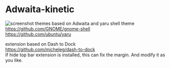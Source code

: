# Adwaita-kinetic
![screenshot](https://github.com/orbitcorrecton/Adwaita-kinetic/blob/version-1.0/Screenshot.png?raw=true)
themes based on Adwaita and yaru shell theme  
https://github.com/GNOME/gnome-shell  
https://github.com/ubuntu/yaru 
  
extension based on Dash to Dock   
https://github.com/micheleg/dash-to-dock  
If hide top bar extension is installed, this can fix the margin. 
And modify it as you like.
